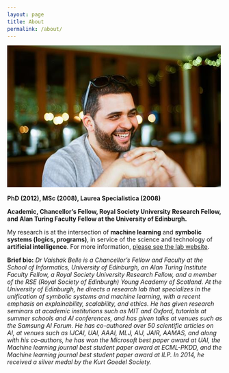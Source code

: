 ```yaml
---
layout: page
title: About
permalink: /about/
---
```



![](vaishak.jpeg) 

**PhD (2012), MSc (2008), Laurea Specialistica (2008)** 

**Academic, Chancellor’s Fellow, Royal Society University Research Fellow, and Alan Turing Faculty Fellow at the University of Edinburgh.**

My research is at the intersection of **machine learning** and **symbolic systems (logics, programs)**, in service of the science and technology of **artificial intelligence**. For more information, [please see the lab website](/lab/).

**Brief bio:** *Dr Vaishak Belle is a Chancellor’s Fellow and Faculty at the School of Informatics, University of Edinburgh, an Alan Turing Institute Faculty Fellow, a Royal Society University Research Fellow, and a member of the RSE (Royal Society of Edinburgh) Young Academy of Scotland. At the University of Edinburgh, he directs a research lab that specializes in the unification of symbolic systems and machine learning, with a recent emphasis on explainability, scalability, and ethics. He has given research seminars at academic institutions such as MIT and Oxford, tutorials at summer schools and AI conferences, and has given talks at venues such as the Samsung AI Forum. He has co-authored over 50 scientific articles on AI, at venues such as IJCAI, UAI, AAAI, MLJ, AIJ, JAIR, AAMAS, and along with his co-authors, he has won the Microsoft best paper award at UAI, the Machine learning journal best student paper award at ECML-PKDD, and the Machine learning journal best student paper award at ILP. In 2014, he received a silver medal by the Kurt Goedel Society.* 

